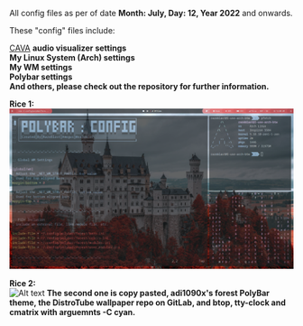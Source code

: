 All config files as per of date **Month: July, Day: 12, Year 2022** and onwards.

These "config" files include:

[CAVA](https://aur.archlinux.org/packages/cava) **audio visualizer settings**\
**My Linux System (Arch) settings**\
**My WM settings**\
**Polybar settings**\
**And others, please check out the repository for further information.**

**Rice 1:**\
![Alt text](https://github.com/RazoBlast/ConfigFiles/blob/main/Rice-GitHub-1.png "a title")

**Rice 2:**\
![Alt text](https://user-images.githubusercontent.com/100123401/178525884-1bce8da8-dee6-4738-9926-a1413d30d71d.png "a title")
**The second one is copy pasted, adi1090x's forest PolyBar theme, the DistroTube wallpaper repo on GitLab, and btop, tty-clock and cmatrix with arguemnts -C cyan.**

